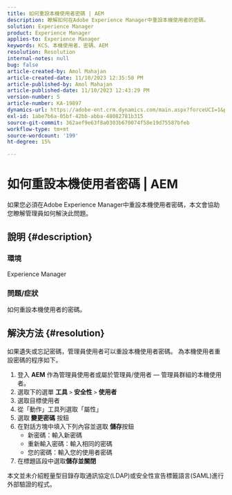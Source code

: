 ```yaml
---
title: 如何重設本機使用者密碼 | AEM
description: 瞭解如何在Adobe Experience Manager中重設本機使用者的密碼。
solution: Experience Manager
product: Experience Manager
applies-to: Experience Manager
keywords: KCS、本機使用者、密碼、AEM
resolution: Resolution
internal-notes: null
bug: false
article-created-by: Amol Mahajan
article-created-date: 11/10/2023 12:35:50 PM
article-published-by: Amol Mahajan
article-published-date: 11/10/2023 12:43:29 PM
version-number: 5
article-number: KA-19897
dynamics-url: https://adobe-ent.crm.dynamics.com/main.aspx?forceUCI=1&pagetype=entityrecord&etn=knowledgearticle&id=60d9c5a7-c57f-ee11-8179-6045bd006b25
exl-id: 1abe7b6a-05bf-42bb-abba-48082781b315
source-git-commit: 362aef9e63f8a0303b670074f58e19d75587bfeb
workflow-type: tm+mt
source-wordcount: '199'
ht-degree: 15%

---
```


# 如何重設本機使用者密碼 | AEM


如果您必須在Adobe Experience Manager中重設本機使用者密碼，本文會協助您瞭解管理員如何解決此問題。

## 說明 {#description}


### <b>環境</b>

Experience Manager



### <b>問題/症狀</b>

如何重設本機使用者的密碼。


## 解決方法 {#resolution}


如果遺失或忘記密碼，管理員使用者可以重設本機使用者密碼。 為本機使用者重設密碼的程序如下。

1. 登入 <b>AEM</b> 作為管理員使用者或屬於管理員/使用者 — 管理員群組的本機使用者。
2. 選取下的選單 <b>工具</b> `>` <b>安全性</b> `>` <b> 使用者</b>
3. 選取目標使用者
4. 從「動作」工具列選取「屬性」
5. 選取<b> 變更密碼</b> 按鈕
6. 在對話方塊中填入下列內容並選取 <b>儲存</b>按鈕
   - 新密碼：輸入新密碼
   - 重新輸入密碼：輸入相同的密碼
   - 您的密碼：輸入您的使用者密碼
7. 在標題區段中選取<b>儲存並關閉</b>


本文並未介紹輕量型目錄存取通訊協定(LDAP)或安全性宣告標籤語言(SAML)進行外部驗證的程式。
